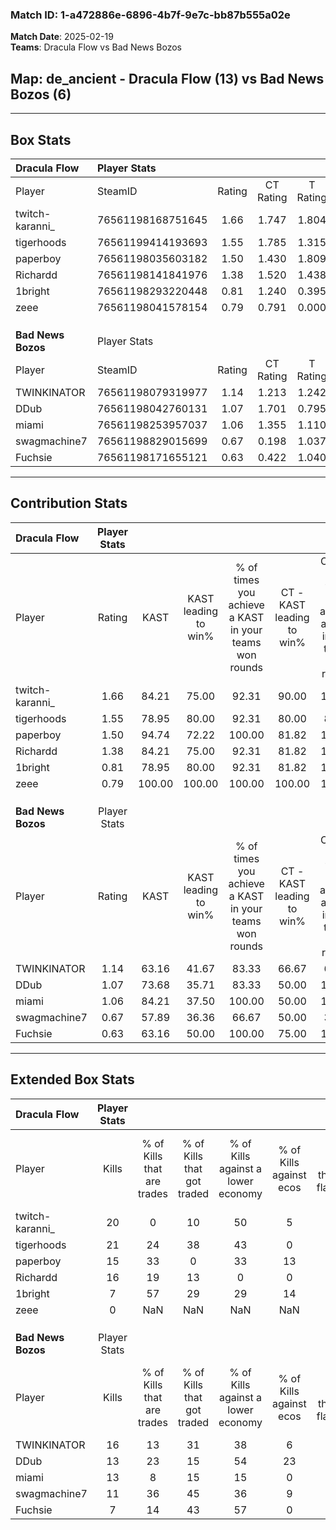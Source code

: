 ### Match ID: 1-a472886e-6896-4b7f-9e7c-bb87b555a02e  
**Match Date**: 2025-02-19  
**Teams**: Dracula Flow vs Bad News Bozos  

## **Map**: de_ancient - Dracula Flow (13) vs Bad News Bozos (6)  
---  

## Box Stats  

| **Dracula Flow**   | Player Stats      |        |           |          |        |       |       |         |        |      |     |
| :- | :- | :-: | :-: | :-: | :-: | :-: | :-: | :-: | :-: | :-: | :-: |
| Player             | SteamID           | Rating | CT Rating | T Rating |  KAST  |  ADR  | Kills | Assists | Deaths | K/D  | HS% |
| twitch-karanni_    | 76561198168751645 |  1.66  |   1.747   |  1.804   | 84.21  | 103.0 |  20   |    4    |   10   | 2.00 | 40  |
| tigerhoods         | 76561199414193693 |  1.55  |   1.785   |  1.315   | 78.95  | 112.6 |  21   |    3    |   15   | 1.40 | 38  |
| paperboy           | 76561198035603182 |  1.50  |   1.430   |  1.809   | 94.74  | 86.4  |  15   |    7    |   9    | 1.67 | 60  |
| Richardd           | 76561198141841976 |  1.38  |   1.520   |  1.438   | 84.21  | 99.7  |  16   |    9    |   14   | 1.14 | 62  |
| 1bright            | 76561198293220448 |  0.81  |   1.240   |  0.395   | 78.95  | 53.9  |   7   |    9    |   13   | 0.54 | 28  |
| zeee               | 76561198041578154 |  0.79  |   0.791   |  0.000   | 100.00 |  0.0  |   0   |    0    |   0    | 0.00 |  0  |
|                    |                   |        |           |          |        |       |       |         |        |      |     |
|                    |                   |        |           |          |        |       |       |         |        |      |     |
|                    |                   |        |           |          |        |       |       |         |        |      |     |
| **Bad News Bozos** | Player Stats      |        |           |          |        |       |       |         |        |      |     |
| Player             | SteamID           | Rating | CT Rating | T Rating |  KAST  |  ADR  | Kills | Assists | Deaths | K/D  | HS% |
| TWINKINATOR        | 76561198079319977 |  1.14  |   1.213   |  1.242   | 63.16  | 100.6 |  16   |    4    |   16   | 1.00 | 56  |
| DDub               | 76561198042760131 |  1.07  |   1.701   |  0.795   | 73.68  | 79.4  |  13   |    4    |   14   | 0.93 | 46  |
| miami              | 76561198253957037 |  1.06  |   1.355   |  1.110   | 84.21  | 65.2  |  13   |    6    |   16   | 0.81 | 53  |
| swagmachine7       | 76561198829015699 |  0.67  |   0.198   |  1.037   | 57.89  | 56.1  |  11   |    2    |   18   | 0.61 | 45  |
| Fuchsie            | 76561198171655121 |  0.63  |   0.422   |  1.040   | 63.16  | 67.8  |   7   |    4    |   16   | 0.44 | 57  |
---  

## Contribution Stats  

| **Dracula Flow**   | Player Stats |        |                      |                                                        |                           |                                                             |                          |                                                            |
| :- | :-: | :-: | :-: | :-: | :-: | :-: | :-: | :-: |
| Player             |    Rating    |  KAST  | KAST leading to win% | % of times you achieve a KAST in your teams won rounds | CT - KAST leading to win% | CT - % of times you achieve a KAST in your teams won rounds | T - KAST leading to win% | T - % of times you achieve a KAST in your teams won rounds |
| twitch-karanni_    |     1.66     | 84.21  |        75.00         |                         92.31                          |           90.00           |                           100.00                            |          50.00           |                           75.00                            |
| tigerhoods         |     1.55     | 78.95  |        80.00         |                         92.31                          |           80.00           |                            88.89                            |          80.00           |                           100.00                           |
| paperboy           |     1.50     | 94.74  |        72.22         |                         100.00                         |           81.82           |                           100.00                            |          57.14           |                           100.00                           |
| Richardd           |     1.38     | 84.21  |        75.00         |                         92.31                          |           81.82           |                           100.00                            |          60.00           |                           75.00                            |
| 1bright            |     0.81     | 78.95  |        80.00         |                         92.31                          |           81.82           |                           100.00                            |          75.00           |                           75.00                            |
| zeee               |     0.79     | 100.00 |        100.00        |                         100.00                         |          100.00           |                           100.00                            |           0.00           |                            0.00                            |
|                    |              |        |                      |                                                        |                           |                                                             |                          |                                                            |
|                    |              |        |                      |                                                        |                           |                                                             |                          |                                                            |
|                    |              |        |                      |                                                        |                           |                                                             |                          |                                                            |
| **Bad News Bozos** | Player Stats |        |                      |                                                        |                           |                                                             |                          |                                                            |
| Player             |    Rating    |  KAST  | KAST leading to win% | % of times you achieve a KAST in your teams won rounds | CT - KAST leading to win% | CT - % of times you achieve a KAST in your teams won rounds | T - KAST leading to win% | T - % of times you achieve a KAST in your teams won rounds |
| TWINKINATOR        |     1.14     | 63.16  |        41.67         |                         83.33                          |           66.67           |                            66.67                            |          33.33           |                           100.00                           |
| DDub               |     1.07     | 73.68  |        35.71         |                         83.33                          |           50.00           |                           100.00                            |          25.00           |                           66.67                            |
| miami              |     1.06     | 84.21  |        37.50         |                         100.00                         |           50.00           |                           100.00                            |          30.00           |                           100.00                           |
| swagmachine7       |     0.67     | 57.89  |        36.36         |                         66.67                          |           50.00           |                            33.33                            |          33.33           |                           100.00                           |
| Fuchsie            |     0.63     | 63.16  |        50.00         |                         100.00                         |           75.00           |                           100.00                            |          37.50           |                           100.00                           |
---  

## Extended Box Stats  

| **Dracula Flow**   | Player Stats |                            |                            |                                    |                         |                              |                                 |        |                             |                                     |                          |                               |                            |
| :- | :-: | :-: | :-: | :-: | :-: | :-: | :-: | :-: | :-: | :-: | :-: | :-: | :-: |
| Player             |    Kills     | % of Kills that are trades | % of Kills that got traded | % of Kills against a lower economy | % of Kills against ecos | % of Kills that are flawless | % of Kills that are close duels | Deaths | % of Deaths that get traded | % of Deaths against a lower economy | % of Deaths against ecos | % of Deaths that are flawless | % of Deaths that are close |
| twitch-karanni_    |      20      |             0              |             10             |                 50                 |            5            |              70              |                5                |   10   |             40              |                 30                  |            0             |              30               |             20             |
| tigerhoods         |      21      |             24             |             38             |                 43                 |            0            |              52              |                0                |   15   |             13              |                 33                  |            7             |              53               |             0              |
| paperboy           |      15      |             33             |             0              |                 33                 |           13            |              53              |               13                |   9    |             22              |                 22                  |            0             |              44               |             0              |
| Richardd           |      16      |             19             |             13             |                 0                  |            0            |              63              |               13                |   14   |             29              |                 43                  |            7             |              57               |             14             |
| 1bright            |      7       |             57             |             29             |                 29                 |           14            |              86              |                0                |   13   |             31              |                 31                  |            8             |              38               |             8              |
| zeee               |      0       |            NaN             |            NaN             |                NaN                 |           NaN           |             NaN              |               NaN               |   0    |             NaN             |                 NaN                 |           NaN            |              NaN              |            NaN             |
|                    |              |                            |                            |                                    |                         |                              |                                 |        |                             |                                     |                          |                               |                            |
|                    |              |                            |                            |                                    |                         |                              |                                 |        |                             |                                     |                          |                               |                            |
|                    |              |                            |                            |                                    |                         |                              |                                 |        |                             |                                     |                          |                               |                            |
| **Bad News Bozos** | Player Stats |                            |                            |                                    |                         |                              |                                 |        |                             |                                     |                          |                               |                            |
| Player             |    Kills     | % of Kills that are trades | % of Kills that got traded | % of Kills against a lower economy | % of Kills against ecos | % of Kills that are flawless | % of Kills that are close duels | Deaths | % of Deaths that get traded | % of Deaths against a lower economy | % of Deaths against ecos | % of Deaths that are flawless | % of Deaths that are close |
| TWINKINATOR        |      16      |             13             |             31             |                 38                 |            6            |              38              |                6                |   16   |             19              |                 13                  |            0             |              63               |             6              |
| DDub               |      13      |             23             |             15             |                 54                 |           23            |              38              |                8                |   14   |             14              |                 21                  |            0             |              64               |             0              |
| miami              |      13      |             8              |             15             |                 15                 |            0            |              38              |                8                |   16   |             31              |                 25                  |            6             |              50               |             6              |
| swagmachine7       |      11      |             36             |             45             |                 36                 |            9            |              55              |                9                |   18   |             11              |                 22                  |            0             |              78               |             0              |
| Fuchsie            |      7       |             14             |             43             |                 57                 |            0            |              86              |               14                |   16   |             19              |                 19                  |            0             |              50               |             19             |
